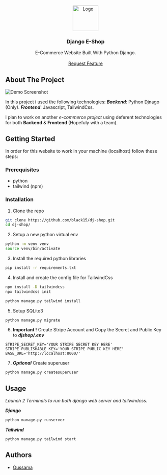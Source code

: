 <br/>
<p align="center">
  <a href="https://github.com/black15/dj-shop ">
    <img src="https://dotmobo.github.io/images/djangopony.png" alt="Logo" width="80" height="80">
  </a>

  <h3 align="center">Django E-Shop</h3>

  <p align="center">
    E-Commerce Website Built With Python Django. 
    <br/>
    <br/>
    <a href="https://github.com/black15/dj-shop/issues">Request Feature</a>
  </p>

## About The Project

![Demo Screenshot](https://user-images.githubusercontent.com/38563357/210660864-8cd141b0-9f88-4cf2-8c08-c4b0c000a662.png)

In this project i used the following technologies:
***Backend***: Python Djnago (Only).
***Frontend***: Javascript, TailwindCss.

I plan to work on another *e-commerce project* using deferent technologies for both **Backend** & **Frontend** (Hopefuly with a team).

## Getting Started

In order for this website to work in your machine (localhost) follow these steps:

### Prerequisites

* python
* tailwind (npm)

### Installation

1. Clone the repo
```sh
git clone https://github.com/black15/dj-shop.git
cd dj-shop/
```

2. Setup a new python virtual env
```sh
python -m venv venv
source venv/bin/activate
```

3. Install the required python libraries
```sh
pip install -r requirements.txt
```

4. Install and create the config file for TailwindCss
```sh
npm install -D tailwindcss
npx tailwindcss init

python manage.py tailwind install
```

5. Setup SQLite3
```sh
python manage.py migrate
```

6. **Important !** Create Stripe Account and Copy the Secret and Public Key to ***djshop/.env***
```env
STRIPE_SECRET_KEY='YOUR STRIPE SECRET KEY HERE'
STRIPE_PUBLISHABLE_KEY='YOUR STRIPE PUBLIC KEY HERE'
BASE_URL='http://localhost:8000/'
```
7. ***Optional*** Create superuser
```sh
python manage.py createsuperuser
```

## Usage
*Launch 2 Terminals to run both django web server and tailwindcss.*

***Django***
```sh
python manage.py runserver
```
***Tailwind***
```sh
python manage.py tailwind start
```

## Authors

* [Oussama](https://www.facebook.com/unknownkid.18)

</p>
